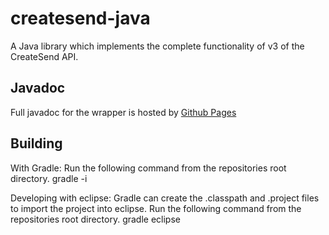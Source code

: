 # createsend-java

A Java library which implements the complete functionality of v3 of the CreateSend API.

## Javadoc
Full javadoc for the wrapper is hosted by [Github Pages](http://campaignmonitor.github.com/createsend-java/)

## Building

With Gradle:
Run the following command from the repositories root directory.
        gradle -i

Developing with eclipse:
Gradle can create the .classpath and .project files to import the project into eclipse. 
Run the following command from the repositories root directory.
        gradle eclipse
